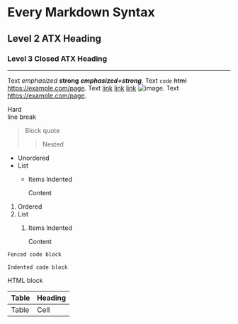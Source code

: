 Every Markdown Syntax
=====================

## Level 2 ATX Heading

### Level 3 Closed ATX Heading ###

---

Text *emphasized* **strong** ___emphasized+strong___.
Text `code` <strike>html</strike> <https://example.com/page>.
Text [link](https://example.com/page) [link][] [link] ![image][link].
Text https://example.com/page.

Hard  
line break

[link]: https://example.com/page "Title"

> Block quote
> > Nested

- Unordered
- List
  - Items
    Indented

    Content

1. Ordered
2. List
   1. Items
      Indented

      Content

```markdown options
Fenced code block
```

    Indented code block

<p>
HTML block
</p>

| Table | Heading |
| ----- | ------- |
| Table | Cell    |

<!-- markdownlint-disable-file -->
